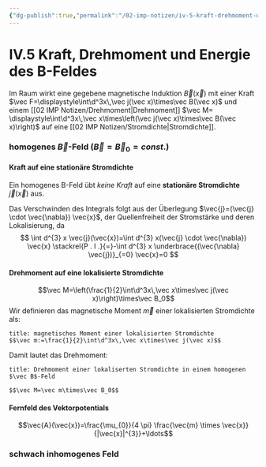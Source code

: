 ```yaml
---
{"dg-publish":true,"permalink":"/02-imp-notizen/iv-5-kraft-drehmoment-und-energie-des-b-feldes/"}
---
```


# IV.5 Kraft, Drehmoment und Energie des B-Feldes
Im Raum wirkt eine gegebene magnetische Induktion $\vec B(\vec x)$ mit einer Kraft $\vec F=\displaystyle\int\d^3x\,\vec j(\vec x)\times\vec B(\vec x)$ und einem [[02 IMP Notizen/Drehmoment|Drehmoment]] $\vec M= \displaystyle\int\d^3x\,\vec x\times\left(\vec j(\vec x)\times\vec B(\vec x)\right)$ auf eine [[02 IMP Notizen/Stromdichte|Stromdichte]]. 

### homogenes $\vec B$-Feld ($\vec B=\vec B_0=const.$)

#### Kraft auf eine stationäre Stromdichte
Ein homogenes B-Feld übt *keine Kraft* auf eine **stationäre Stromdichte** $\vec j(\vec x)$ aus. 

Das Verschwinden des Integrals folgt aus der Überlegung $\vec{j}=(\vec{j} \cdot \vec{\nabla}) \vec{x}$, der Quellenfreiheit der Stromstärke und deren Lokalisierung, da
$$
\int d^{3} x \vec{j}(\vec{x})=\int d^{3} x(\vec{j} \cdot \vec{\nabla}) \vec{x} \stackrel{P . I .}{=}-\int d^{3} x \underbrace{(\vec{\nabla} \vec{j})}_{=0} \vec{x}=0
$$
#### Drehmoment auf eine lokalisierte Stromdichte
$$\vec M=\left(\frac{1}{2}\int\d^3x\,\vec x\times\vec j(\vec x)\right)\times\vec B_0$$
Wir definieren das magnetische Moment $\vec m$ einer lokalisierten Stromdichte als:
```ad-definition
title: magnetisches Moment einer lokalisierten Stromdichte
$$\vec m:=\frac{1}{2}\int\d^3x\,\vec x\times\vec j(\vec x)$$

```

Damit lautet das Drehmoment: 
```ad-equation
title: Drehmoment einer lokaliserten Stromdichte in einem homogenen $\vec B$-Feld

$$\vec M=\vec m\times\vec B_0$$

```
#### Fernfeld des Vektorpotentials
$$\vec{A}(\vec{x})=\frac{\mu_{0}}{4 \pi} \frac{\vec{m} \times \vec{x}}{|\vec{x}|^{3}}+\ldots$$
### schwach inhomogenes Feld

